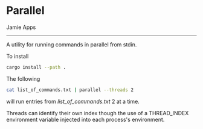 # Parallel

Jamie Apps

---

A utility for running commands in parallel from stdin.

To install

```sh
cargo install --path .
```

The following

```sh
cat list_of_commands.txt | parallel --threads 2
```
will run entries from *list_of_commands.txt* 2 at a time.

Threads can identify their own index though the use of a THREAD_INDEX environment variable injected into each process's environment.

